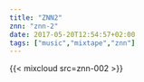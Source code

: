 ```yaml
---
title: "ZNN2"
znn: "znn-2"
date: 2017-05-20T12:54:57+02:00
tags: ["music","mixtape","znn"]
---
```

{{< mixcloud src=znn-002 >}}

